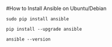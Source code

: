 #How to Install Ansible on Ubuntu/Debian

```
sudo pip install ansible

pip install --upgrade ansible

ansible --version
```